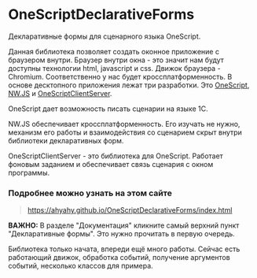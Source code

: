 # OneScriptDeclarativeForms
Декларативные формы для сценарного языка OneScript.

Данная библиотека позволяет создать оконное приложение с браузером внутри. Браузер внутри окна - это значит нам будут доступны технологии html, javascript и css. Движок браузера - Chromium. Соответственно у нас будет кроссплатформенность. В основе десктопного приложения лежат три разработки. Это [OneScript](https://oscript.io/), [NW.JS](https://nwjs.io/) и [OneScriptClientServer](https://github.com/ahyahy/OneScriptClientServer).

OneScript дает возможность писать сценарии на языке 1С.

NW.JS обеспечивает кроссплатформенность. Его изучать не нужно, механизм его работы и взаимодействия со сценарием скрыт внутри библиотеки декларативных форм.

OneScriptClientServer - это библиотека для OneScript. Работает фоновым заданием и обеспечивает связь сценария с окном программы.

### Подробнее можно узнать на этом сайте

> <https://ahyahy.github.io/OneScriptDeclarativeForms/index.html>

**ВАЖНО:** В разделе "Документация" кликните самый верхний пункт "Декларативные формы". Это нужно прочитать в первую очередь.

Библиотека только начата, впереди ещё много работы. Сейчас есть работающий движок, обработка событий, получение аргументов событий, несколько классов для примера.
